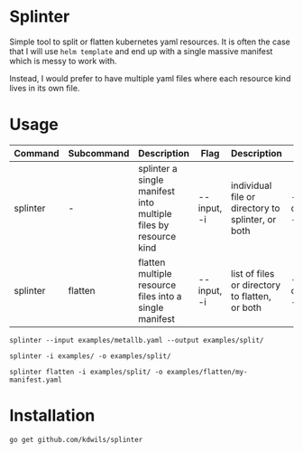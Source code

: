 # Splinter

Simple tool to split or flatten kubernetes yaml resources. It is often the case that I will use `helm template` and end up with a single massive manifest which is messy to work with. 

Instead, I would prefer to have multiple yaml files where each resource kind lives in its own file.

# Usage
| Command | Subcommand | Description | Flag | Description | Flag | Description | Flag | Description |
| --- | ----------- | --- | --- | --- | --- | --- | --- | --- |
| splinter | - | splinter a single manifest into multiple files by resource kind | --input, -i | individual file or directory to splinter, or both  | --output, -o | directory to output manifests to | --kustomize, -k | spit out a simple kustomization.yaml for split resources |
| splinter | flatten | flatten multiple resource files into a single manifest | --input, -i | list of files or directory to flatten, or both | --output, -i | path & filename to output manifest to |

`splinter --input examples/metallb.yaml --output examples/split/`

`splinter -i examples/ -o examples/split/`

`splinter flatten -i examples/split/ -o examples/flatten/my-manifest.yaml`

# Installation

`go get github.com/kdwils/splinter`